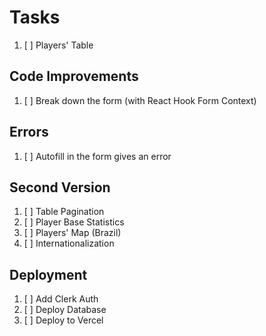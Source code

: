 # Tasks

1. [ ] Players' Table

## Code Improvements

1. [ ] Break down the form (with React Hook Form Context)

## Errors

1. [ ] Autofill in the form gives an error

## Second Version

1. [ ] Table Pagination
2. [ ] Player Base Statistics
3. [ ] Players' Map (Brazil)
4. [ ] Internationalization

## Deployment

1. [ ] Add Clerk Auth
2. [ ] Deploy Database
3. [ ] Deploy to Vercel
